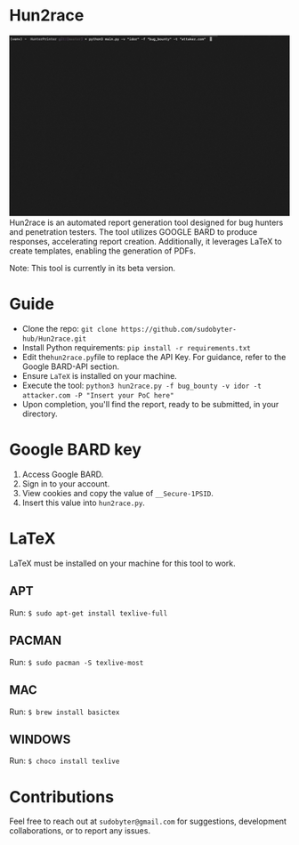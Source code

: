 # Hun2race
![](hun2race.gif)
Hun2race is an automated report generation tool designed for bug hunters and penetration testers. The tool utilizes GOOGLE BARD to produce responses, accelerating report creation. Additionally, it leverages LaTeX to create templates, enabling the generation of PDFs.

Note: This tool is currently in its beta version.

# Guide

- Clone the repo: `git clone https://github.com/sudobyter-hub/Hun2race.git`
- Install Python requirements: `pip install -r requirements.txt`
- Edit the` hun2race.py `file to replace the API Key. For guidance, refer to the Google BARD-API section.
- Ensure `LaTeX` is installed on your machine.
- Execute the tool: `python3 hun2race.py -f bug_bounty -v idor -t attacker.com -P "Insert your PoC here"`
- Upon completion, you'll find the report, ready to be submitted, in your directory.


# Google BARD key

1. Access Google BARD.
2. Sign in to your account.
3. View cookies and copy the value of `__Secure-1PSID`.
4. Insert this value into `hun2race.py`.

# LaTeX

LaTeX must be installed on your machine for this tool to work.

## APT

Run: `$ sudo apt-get install texlive-full`

## PACMAN

Run: `$ sudo pacman -S texlive-most`

## MAC

Run: `$ brew install basictex`

## WINDOWS

Run: `$ choco install texlive`

# Contributions

Feel free to reach out at `sudobyter@gmail.com` for suggestions, development collaborations, or to report any issues.
